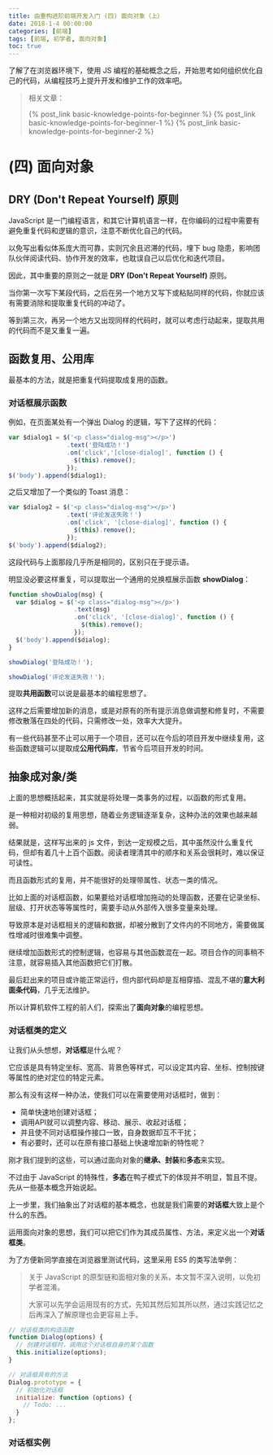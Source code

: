 ```yaml
---
title: 由重构进阶前端开发入门 (四) 面向对象（上）
date: 2018-1-4 00:00:00
categories: [前端]
tags: [前端, 初学者, 面向对象]
toc: true
---
```


了解了在浏览器环境下，使用 JS 编程的基础概念之后，开始思考如何组织优化自己的代码，从编程技巧上提升开发和维护工作的效率吧。

<!-- more -->

> 相关文章：
>
> {% post_link basic-knowledge-points-for-beginner %}
> {% post_link basic-knowledge-points-for-beginner-1 %}
> {% post_link basic-knowledge-points-for-beginner-2 %}

# (四) 面向对象

## DRY (Don't Repeat Yourself) 原则

JavaScript 是一门编程语言，和其它计算机语言一样，在你编码的过程中需要有避免重复代码和逻辑的意识，注意不断优化自己的代码。

以免写出看似体系庞大而可靠，实则冗余且迟滞的代码，埋下 bug 隐患，影响团队伙伴阅读代码、协作开发的效率，也耽误自己以后优化和迭代项目。

因此，其中重要的原则之一就是 **DRY (Don't Repeat Yourself)** 原则。

当你第一次写下某段代码，之后在另一个地方又写下或粘贴同样的代码，你就应该有需要消除和提取重复代码的冲动了。

等到第三次，再另一个地方又出现同样的代码时，就可以考虑行动起来，提取共用的代码而不是又重复一遍。

## 函数复用、公用库

最基本的方法，就是把重复代码提取成复用的函数。

### 对话框展示函数

例如，在页面某处有一个弹出 Dialog 的逻辑，写下了这样的代码：

```javascript
var $dialog1 = $('<p class="dialog-msg"></p>')
                .text('登陆成功！')
                .on('click','[close-dialog]', function () {
                  $(this).remove();
                });
$('body').append($dialog1);
```

之后又增加了一个类似的 Toast 消息：

```javascript
var $dialog2 = $('<p class="dialog-msg"></p>')
                .text('评论发送失败！')
                .on('click', '[close-dialog]', function () {
                  $(this).remove();
                });
$('body').append($dialog2);
```

这段代码与上面那段几乎所是相同的，区别只在于提示语。

明显没必要这样重复，可以提取出一个通用的兑换框展示函数 **showDialog**：

```javascript
function showDialog(msg) {
  var $dialog = $('<p class="dialog-msg"></p>')
                  .text(msg)
                  .on('click', '[close-dialog]', function () {
                    $(this).remove();
                  });
  $('body').append($dialog);
}

showDialog('登陆成功！');

showDialog('评论发送失败！');
```

提取**共用函数**可以说是最基本的编程思想了。

这样之后需要增加新的消息，或是对原有的所有提示消息做调整和修复时，不需要修改散落在四处的代码，只需修改一处，效率大大提升。

有一些代码甚至不止可以用于一个项目，还可以在今后的项目开发中继续复用，这些函数逻辑可以提取成**公用代码库**，节省今后项目开发的时间。

## 抽象成对象/类

上面的思想概括起来，其实就是将处理一类事务的过程，以函数的形式复用。

是一种相对初级的复用思想，随着业务逻辑逐渐复杂，这种办法的效果也越来越弱。

结果就是，这样写出来的 js 文件，到达一定规模之后，其中虽然没什么重复代码，但却有着几十上百个函数。阅读者理清其中的顺序和关系会很耗时，难以保证可读性。

而且函数形式的复用，并不能很好的处理带属性、状态一类的情况。

比如上面的对话框函数，如果要给对话框增加拖动的处理函数，还要在记录坐标、层级、打开状态等等属性时，需要手动从外部传入很多变量来处理。

导致原本是对话框相关的逻辑和数据，却被分散到了文件内的不同地方，需要做属性增减时很难集中调整。

继续增加函数形式的控制逻辑，也容易与其他函数混在一起。项目合作的同事稍不注意，就容易插入其他函数把它们打散。

最后赶出来的项目或许能正常运行，但内部代码却是互相穿插、混乱不堪的**意大利面条代码**，几乎无法维护。

所以计算机软件工程的前人们，探索出了**面向对象**的编程思想。

### 对话框类的定义

让我们从头想想，**对话框**是什么呢？

它应该是具有特定坐标、宽高、背景色等样式，可以设定其内容、坐标、控制按键等属性的绝对定位的特定元素。

那么有没有这样一种办法，使我们可以在需要使用对话框时，做到：

* 简单快速地创建对话框；
* 调用API就可以调整内容、移动、展示、收起对话框；
* 并且使不同对话框操作接口一致，自身数据却互不干扰；
* 有必要时，还可以在原有接口基础上快速增加新的特性呢？

刚才我们提到的这些，可以通过面向对象的**继承、封装**和**多态**来实现。

不过由于 JavaScript 的特殊性，**多态**在鸭子模式下的体现并不明显，暂且不提。先从一些基本概念开始说起。

上一步里，我们抽象出了对话框的基本概念，也就是我们需要的**对话框**大致上是个什么的东西。

运用面向对象的思想，我们可以把它们作为其成员属性、方法，来定义出一个**对话框类**。

为了方便新同学直接在浏览器里测试代码，这里采用 ES5 的类写法举例：

> 关于 JavaScript 的原型链和面相对象的关系，本文暂不深入说明，以免初学者混淆。
> 
> 大家可以先学会运用现有的方式，先知其然后知其所以然，通过实践记忆之后再深入了解原理也会更容易上手。

```javascript
// 对话框类的构造函数
function Dialog(options) {
  // 创建对话框时，调用这个对话框自身的某个函数
  this.initialize(options);
}

// 对话框具有的方法
Dialog.prototype = {
  // 初始化对话框
  initialize: function (options) {
    // Todo: ...
  }
};
```

### 对话框实例
